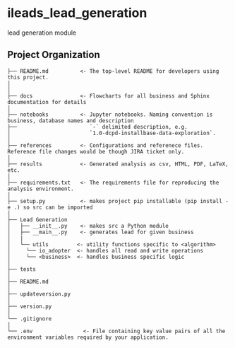 ileads_lead_generation
==============================

lead generation module

Project Organization
------------
    ├── README.md          <- The top-level README for developers using this project.
    │
    │
    ├── docs               <- Flowcharts for all business and Sphinx documentation for details
    │
    ├── notebooks          <- Jupyter notebooks. Naming convention is business, database names and description
    ├──                       `-` delimited description, e.g.
    │                         `1.0-dcpd-installbase-data-exploration`.
    │
    ├── references         <- Configurations and referenece files. Reference file changes would be though JIRA ticket only.
    │
    ├── results            <- Generated analysis as csv, HTML, PDF, LaTeX, etc.
    │    
    ├── requirements.txt   <- The requirements file for reproducing the analysis environment.
    │
    ├── setup.py           <- makes project pip installable (pip install -e .) so src can be imported
    │    
    ├── Lead Generation
    │   ├── __init__.py    <- makes src a Python module
    │   ├── __main__.py    <- generates lead for given business 
    │   |
    │   └── utils         <- utility functions specific to <algorithm>
    │     └── io_adopter  <- handles all read and write operations  
    │     └── <business>  <- handles business specific logic
    │   
    ├── tests
    │
    ├── README.md
    │    
    ├── updateversion.py
    │
    ├── version.py
    │
    └── .gitignore
    │
    └── .env                <- File containing key value pairs of all the environment variables required by your application.